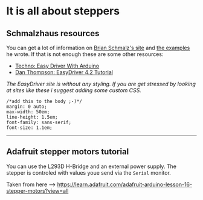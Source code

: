 It is all about steppers
========================

## Schmalzhaus resources

You can get a lot of information on [Brian Schmalz's site](http://www.schmalzhaus.com/EasyDriver/index.html) and [the examples](http://www.schmalzhaus.com/EasyDriver/Examples/EasyDriverExamples.html) he wrote. If that is not enough these are some other resources:  

- [Techno: Easy Driver With Arduino](http://xavierstechno.blogspot.de/2012/02/easy-driver-with-arduino.html)
- [Dan Thompson: EasyDriver 4.2 Tutorial](http://danthompsonsblog.blogspot.de/2010/05/easydriver-42-tutorial.html)

_The EasyDriver site is without any styling. If you are get stressed by looking at sites like these i suggest adding some custom CSS._


    /*add this to the body ;-)*/
    margin: 0 auto;
    max-width: 50em;
    line-height: 1.5em;
    font-family: sans-serif;
    font-size: 1.1em;

---

## Adafruit stepper motors tutorial

You can use the L293D H-Bridge and an external power supply. The stepper is controled with values youe send via the `Serial` monitor.  

Taken from here --> https://learn.adafruit.com/adafruit-arduino-lesson-16-stepper-motors?view=all
